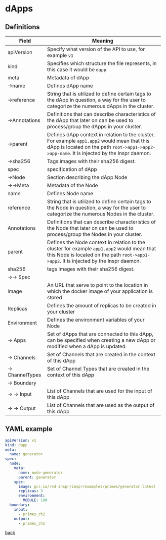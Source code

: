 # dApps

## Definitions

| Field                | Meaning                                                                                                                                                                                     |
| -------------------- | ------------------------------------------------------------------------------------------------------------------------------------------------------------------------------------------- |
| apiVersion           | Specify what version of the API to use, for example `v1`                                                                                                                                    |
| kind                 | Specifies which structure the file represents, in this case it would be `dapp`                                                                                                              |
| meta                 | Metadata of dApp                                                                                                                                                                            |
| &rarr;name           | Defines dApp name                                                                                                                                                                           |
| &rarr;reference      | String that is utilized to define certain tags to the dApp in question, a way for the user to categorize the numerous dApps in the cluster.                                                |
| &rarr;Annotations    | Definitions that can describe characteristics of the dApp that later on can be used to process/group the dApps in your cluster.                                                             |
| &rarr;parent         | Defines dApp context in relation to the cluster. For example `app1.app2` would mean that this dApp is located on the path `root->app1->app2->app-name`. It is injected by the Inspr daemon. |
| &rarr;sha256         | Tags images with their sha256 digest.                                                                                                                                                       |
| spec                 | specification of dApp                                                                                                                                                                       |
| &rarr;Node           | Section describing the dApp Node                                                                                                                                                            |
| &rarr;&rarr;Meta     | Metadata of the Node                                                                                                                                                                        |
| name                 | Defines Node name                                                                                                                                                                           |
| reference            | String that is utilized to define certain tags to the Node in question, a way for the user to categorize the numerous Nodes in the cluster.                                                |
| Annotations          | Definitions that can describe characteristics of the Node that later on can be used to process/group the Nodes in your cluster.                                                             |
| parent               | Defines the Node context in relation to the cluster for example `app1.app2` would mean that this Node is located on the path `root->app1->app2`. It is injected by the Inspr daemon.        |
| sha256               | tags images with their sha256 digest.                                                                                                                                                       |
| &rarr;&rarr; Spec    |                                                                                                                                                                                             |
| Image                | An URL that serve to point to the location in which the docker image of your application is stored                                                                                          |
| Replicas             | Defines the amount of replicas to be created in your cluster                                                                                                                                |
| Environment          | Defines the environment variables of your Node                                                                                                                                              |
| &rarr; Apps          | Set of dApps that are connected to this dApp, can be specified when creating a new dApp or modified when a dApp is updated.                                                                 |
| &rarr; Channels      | Set of Channels that are created in the context of this dApp                                                                                                                                |
| &rarr; ChannelTypes  | Set of Channel Types that are created in the context of this dApp                                                                                                                           |
| &rarr; Boundary      |                                                                                                                                                                                             |
| &rarr; &rarr; Input  | List of Channels that are used for the input of this dApp                                                                                                                                   |
| &rarr; &rarr; Output | List of Channels that are used as the output of this dApp                                                                                                                                   |

## YAML example
```yaml
apiVersion: v1
kind: dapp
meta:
  name: generator  
spec:
  node:
    meta:
      name: node-generator
      parent: generator
    spec:
      image: gcr.io/red-inspr/inspr/examples/primes/generator:latest
      replicas: 3
      environment:
        MODULE: 100
  boundary:
    input:
      - primes_ch2
    output:
      - primes_ch1   
```

[back](index.md)